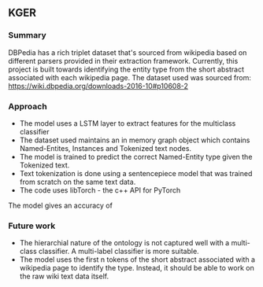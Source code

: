## KGER 

### Summary
DBPedia has a rich triplet dataset that's sourced from wikipedia based on different parsers provided in their extraction framework. Currently, this project is built towards identifying the entity type from the short abstract associated with each wikipedia page. The dataset used was sourced from:
https://wiki.dbpedia.org/downloads-2016-10#p10608-2

### Approach
- The model uses a LSTM layer to extract features for the multiclass classifier
- The dataset used maintains an in memory graph object which contains Named-Entites, Instances and Tokenized text nodes.
- The model is trained to predict the correct Named-Entity type given the Tokenized text.
- Text tokenization is done using a sentencepiece model that was trained from scratch on the same text data.
- The code uses libTorch - the c++ API for PyTorch

The model gives an accuracy of

### Future work
- The hierarchial nature of the ontology is not captured well with a multi-class classifier. A multi-label classifier is more suitable.
- The model uses the first n tokens of the short abstract associated with a wikipedia page to identify the type. Instead, it should be able to work on the raw wiki text data itself.
